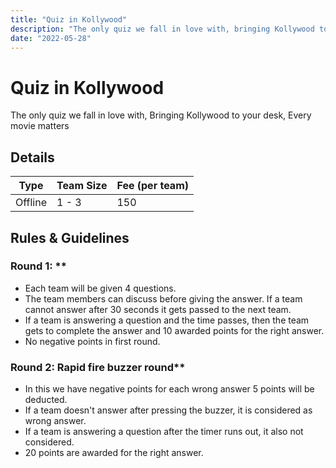 ```yaml
---
title: "Quiz in Kollywood"
description: "‌The only quiz we fall in love with, bringing Kollywood to your desk, every movie matters."
date: "2022-05-28"
---
```


# Quiz in Kollywood

‌The only quiz we fall in love with,
Bringing Kollywood to your desk,
Every movie matters

## Details

| Type    | Team Size | Fee (per team) |
| ------- | --------- | -------------- |
| Offline | 1 - 3     | 150            |

## Rules & Guidelines

### Round 1: \*\*

-   Each team will be given 4 questions.
-   The team members can discuss before giving the answer. If a team cannot answer after 30 seconds it gets passed to the next team.
-   If a team is answering a question and the time passes, then the team gets to complete the answer and 10 awarded points for the right answer.
-   No negative points in first round.

### Round 2: Rapid fire buzzer round\*\*

-   In this we have negative points for each wrong answer 5 points will be deducted.
-   If a team doesn't answer after pressing the buzzer, it is considered as wrong answer.
-   If a team is answering a question after the timer runs out, it also not considered.
-   20 points are awarded for the right answer.
